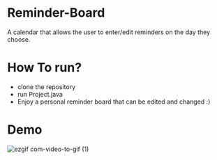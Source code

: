 # Reminder-Board
A calendar that allows the user to enter/edit reminders on the day they choose.

# How To run?
* clone the repository
* run Project.java
* Enjoy a personal reminder board that can be edited and changed :)

# Demo
![ezgif com-video-to-gif (1)](https://github.com/RivkyKlapholtz/Reminder-Board/assets/129298796/be3e7364-4913-4ed4-a658-3d7c6b58e015)


